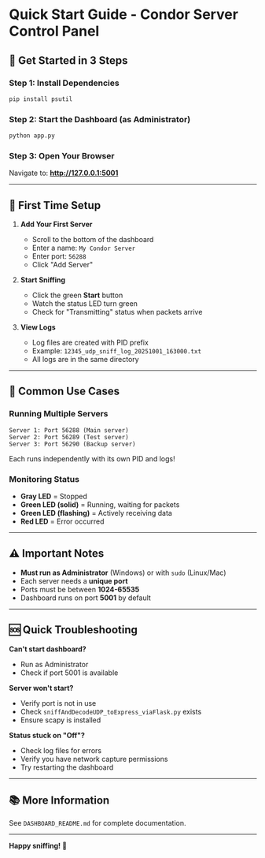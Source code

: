 # Quick Start Guide - Condor Server Control Panel

## 🚀 Get Started in 3 Steps

### Step 1: Install Dependencies
```bash
pip install psutil
```

### Step 2: Start the Dashboard (as Administrator)
```bash
python app.py
```

### Step 3: Open Your Browser
Navigate to: **http://127.0.0.1:5001**

---

## 📝 First Time Setup

1. **Add Your First Server**
   - Scroll to the bottom of the dashboard
   - Enter a name: `My Condor Server`
   - Enter port: `56288`
   - Click "Add Server"

2. **Start Sniffing**
   - Click the green **Start** button
   - Watch the status LED turn green
   - Check for "Transmitting" status when packets arrive

3. **View Logs**
   - Log files are created with PID prefix
   - Example: `12345_udp_sniff_log_20251001_163000.txt`
   - All logs are in the same directory

---

## 🎯 Common Use Cases

### Running Multiple Servers
```
Server 1: Port 56288 (Main server)
Server 2: Port 56289 (Test server)
Server 3: Port 56290 (Backup server)
```

Each runs independently with its own PID and logs!

### Monitoring Status
- **Gray LED** = Stopped
- **Green LED (solid)** = Running, waiting for packets
- **Green LED (flashing)** = Actively receiving data
- **Red LED** = Error occurred

---

## ⚠️ Important Notes

- **Must run as Administrator** (Windows) or with `sudo` (Linux/Mac)
- Each server needs a **unique port**
- Ports must be between **1024-65535**
- Dashboard runs on port **5001** by default

---

## 🆘 Quick Troubleshooting

**Can't start dashboard?**
- Run as Administrator
- Check if port 5001 is available

**Server won't start?**
- Verify port is not in use
- Check `sniffAndDecodeUDP_toExpress_viaFlask.py` exists
- Ensure scapy is installed

**Status stuck on "Off"?**
- Check log files for errors
- Verify you have network capture permissions
- Try restarting the dashboard

---

## 📚 More Information

See `DASHBOARD_README.md` for complete documentation.

---

**Happy sniffing! 🎉**
